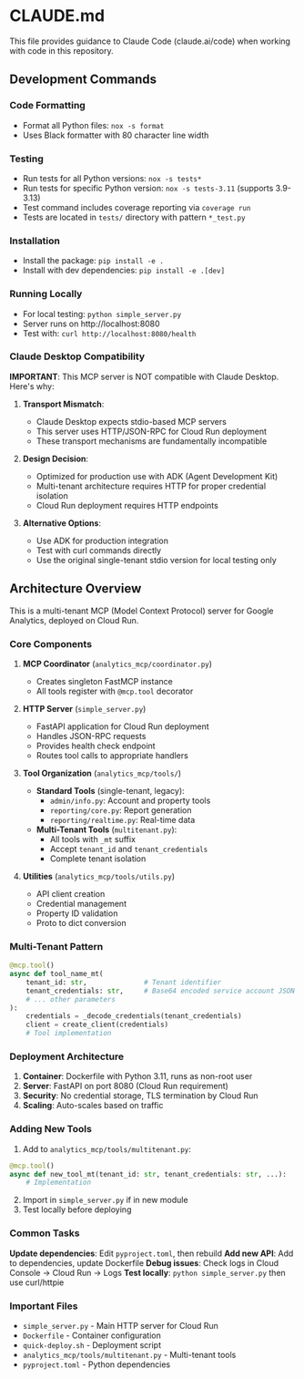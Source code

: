 # CLAUDE.md

This file provides guidance to Claude Code (claude.ai/code) when working with code in this repository.

## Development Commands

### Code Formatting
- Format all Python files: `nox -s format`
- Uses Black formatter with 80 character line width

### Testing
- Run tests for all Python versions: `nox -s tests*`
- Run tests for specific Python version: `nox -s tests-3.11` (supports 3.9-3.13)
- Test command includes coverage reporting via `coverage run`
- Tests are located in `tests/` directory with pattern `*_test.py`

### Installation
- Install the package: `pip install -e .`
- Install with dev dependencies: `pip install -e .[dev]`

### Running Locally
- For local testing: `python simple_server.py`
- Server runs on http://localhost:8080
- Test with: `curl http://localhost:8080/health`

### Claude Desktop Compatibility

**IMPORTANT**: This MCP server is NOT compatible with Claude Desktop. Here's why:

1. **Transport Mismatch**: 
   - Claude Desktop expects stdio-based MCP servers
   - This server uses HTTP/JSON-RPC for Cloud Run deployment
   - These transport mechanisms are fundamentally incompatible

2. **Design Decision**:
   - Optimized for production use with ADK (Agent Development Kit)
   - Multi-tenant architecture requires HTTP for proper credential isolation
   - Cloud Run deployment requires HTTP endpoints

3. **Alternative Options**:
   - Use ADK for production integration
   - Test with curl commands directly
   - Use the original single-tenant stdio version for local testing only

## Architecture Overview

This is a multi-tenant MCP (Model Context Protocol) server for Google Analytics, deployed on Cloud Run.

### Core Components

1. **MCP Coordinator** (`analytics_mcp/coordinator.py`)
   - Creates singleton FastMCP instance
   - All tools register with `@mcp.tool` decorator

2. **HTTP Server** (`simple_server.py`)
   - FastAPI application for Cloud Run deployment
   - Handles JSON-RPC requests
   - Provides health check endpoint
   - Routes tool calls to appropriate handlers

3. **Tool Organization** (`analytics_mcp/tools/`)
   - **Standard Tools** (single-tenant, legacy):
     - `admin/info.py`: Account and property tools
     - `reporting/core.py`: Report generation
     - `reporting/realtime.py`: Real-time data
   - **Multi-Tenant Tools** (`multitenant.py`):
     - All tools with `_mt` suffix
     - Accept `tenant_id` and `tenant_credentials`
     - Complete tenant isolation

4. **Utilities** (`analytics_mcp/tools/utils.py`)
   - API client creation
   - Credential management
   - Property ID validation
   - Proto to dict conversion

### Multi-Tenant Pattern

```python
@mcp.tool()
async def tool_name_mt(
    tenant_id: str,              # Tenant identifier
    tenant_credentials: str,     # Base64 encoded service account JSON
    # ... other parameters
):
    credentials = _decode_credentials(tenant_credentials)
    client = create_client(credentials)
    # Tool implementation
```

### Deployment Architecture

1. **Container**: Dockerfile with Python 3.11, runs as non-root user
2. **Server**: FastAPI on port 8080 (Cloud Run requirement)
3. **Security**: No credential storage, TLS termination by Cloud Run
4. **Scaling**: Auto-scales based on traffic

### Adding New Tools

1. Add to `analytics_mcp/tools/multitenant.py`:
```python
@mcp.tool()
async def new_tool_mt(tenant_id: str, tenant_credentials: str, ...):
    # Implementation
```

2. Import in `simple_server.py` if in new module
3. Test locally before deploying

### Common Tasks

**Update dependencies**: Edit `pyproject.toml`, then rebuild
**Add new API**: Add to dependencies, update Dockerfile
**Debug issues**: Check logs in Cloud Console → Cloud Run → Logs
**Test locally**: `python simple_server.py` then use curl/httpie

### Important Files

- `simple_server.py` - Main HTTP server for Cloud Run
- `Dockerfile` - Container configuration
- `quick-deploy.sh` - Deployment script
- `analytics_mcp/tools/multitenant.py` - Multi-tenant tools
- `pyproject.toml` - Python dependencies